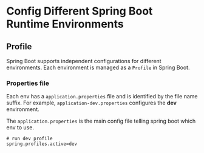 # Config Different Spring Boot Runtime Environments

## Profile

Spring Boot supports independent configurations for different environments. 
Each environment is managed as a `Profile` in Spring Boot.

### Properties file
Each env has a `application.properties` file and is identified by the file name suffix. 
For example, `application-dev.properties` configures the **dev** environment. 

The `application.properties` is the main config file telling spring boot which env to use. 
```properties
# run dev profile
spring.profiles.active=dev
```

